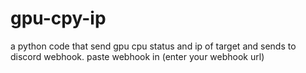 # gpu-cpy-ip
a python code that send gpu cpu status and ip of target and sends to discord webhook.
paste webhook in (enter your webhook url)
